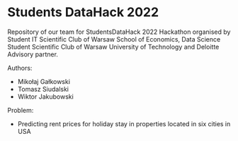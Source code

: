 # Students DataHack 2022
Repository of our team for StudentsDataHack 2022 Hackathon organised by Student IT Scientific Club of Warsaw School of Economics, Data Science Student Scientific Club of Warsaw University of Technology and Deloitte Advisory partner.

Authors: 

- Mikołaj Gałkowski
- Tomasz Siudalski
- Wiktor Jakubowski


Problem:
- Predicting rent prices for holiday stay in properties located in  six cities in USA

